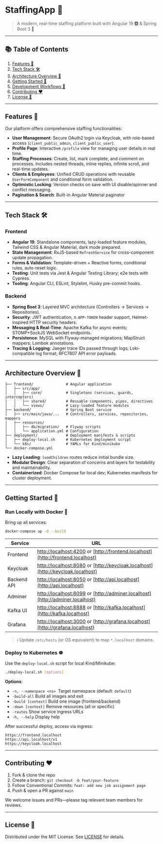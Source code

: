 # StaffingApp 🚀

> A modern, real-time staffing platform built with Angular 19 🅰️ & Spring Boot 3 🌱

---

## 📚 Table of Contents

1. [Features 🎯](#features-🎯)
2. [Tech Stack 🛠️](#tech-stack-🛠️)
3. [Architecture Overview 🧱](#architecture-overview-🧱)
4. [Getting Started 🏁](#getting-started-🏁)
5. [Development Workflows 🤖](#development-workflows-🤖)
6. [Contributing ❤️](#contributing-❤️)
7. [License 📄](#license-📄)

---

## Features 🎯

Our platform offers comprehensive staffing functionalities:

* **User Management**: Secure OAuth2 login via Keycloak, with role-based access (`client_public_admin`, `client_public_user`).
* **Profile Page**: Interactive `/profile` view for managing user details in real time.
* **Staffing Processes**: Create, list, mark complete, and comment on processes. Includes nested threads, inline replies, infinite scroll, and real-time updates.
* **Clients & Employees**: Unified CRUD operations with reusable `UserFormComponent` and conditional form validation.
* **Optimistic Locking**: Version checks on save with UI disable/spinner and conflict messaging.
* **Pagination & Search**: Built-in Angular Material paginator

---

## Tech Stack 🛠️

### Frontend

* **Angular 19**: Standalone components, lazy-loaded feature modules, Tailwind CSS & Angular Material, dark mode prepared.
* **State Management**: RxJS-based `RefreshService` for cross-component update propagation.
* **Forms & Validation**: Template-driven + Reactive forms, conditional rules, auto-reset logic.
* **Testing**: Unit tests via Jest & Angular Testing Library; e2e tests with Cypress.
* **Tooling**: Angular CLI, ESLint, Stylelint, Husky pre-commit hooks.

### Backend

* **Spring Boot 3**: Layered MVC architecture (Controllers → Services → Repositories).
* **Security**: JWT authentication, `X-APP-TOKEN` header support, Helmet-inspired HTTP security headers.
* **Messaging & Real-Time**: Apache Kafka for async events; STOMP+SockJS WebSocket endpoints.
* **Persistence**: MySQL with Flyway-managed migrations; MapStruct mappers; Lombok annotations.
* **Tracing & Logging**: Jaeger trace IDs passed through logs; Loki-compatible log format; RFC7807 API error payloads.

---

## Architecture Overview 🧱

```text
├── frontend/               # Angular application
│   ├── src/app/
│   │   ├── core/           # Singletons (services, guards, interceptors)
│   │   ├── shared/         # Reusable components, pipes, directives
│   │   └── views/          # Lazy-loaded feature modules
├── backend/                # Spring Boot service
│   ├── src/main/java/...   # Controllers, services, repositories, mappers
│   ├── resources/
│   │   ├── db/migration/   # Flyway scripts
│   │   └── application.yml # Configuration
├── deployment/             # Deployment manifests & scripts
│   ├── deploy-local.sh     # Kubernetes deployment script
│   └── k8s/                # YAMLs for Kind/minikube
└── docker-compose.yml
```

* **Lazy Loading**: `loadChildren` routes reduce initial bundle size.
* **Modular Design**: Clear separation of concerns and layers for testability and maintainability.
* **Containerized**: Docker Compose for local dev; Kubernetes manifests for cluster deployment.

---

## Getting Started 🏁

### Run Locally with Docker 🐳

Bring up all services:

```bash
docker-compose up -d --build
```

| Service     | URL                                                                                                      |
| ----------- | -------------------------------------------------------------------------------------------------------- |
| Frontend    | [http://localhost:4200](http://localhost:4200) or [http://frontend.localhost](http://frontend.localhost) |
| Keycloak    | [http://localhost:8080](http://localhost:8080) or [http://keycloak.localhost](http://keycloak.localhost) |
| Backend API | [http://localhost:8050](http://localhost:8050) or [http://api.localhost](http://api.localhost)           |
| Adminer     | [http://localhost:8099](http://localhost:8099) or [http://adminer.localhost](http://adminer.localhost)   |
| Kafka UI    | [http://localhost:8888](http://localhost:8888) or [http://kafka.localhost](http://kafka.localhost)       |
| Grafana     | [http://localhost:3000](http://localhost:3000) or [http://grafana.localhost](http://grafana.localhost)   |

> ℹ️ Update `/etc/hosts` (or OS equivalent) to map `*.localhost` domains.

### Deploy to Kubernetes ☸️

Use the `deploy-local.sh` script for local Kind/Minikube:

```bash
./deploy-local.sh [options]
```

**Options**:

* `-n, --namespace <ns>`  Target namespace (default: `default`)
* `-build-all`          Build all images and exit
* `-build [context]`    Build one image (frontend/backend)
* `-down [context]`     Remove resources (all or specific)
* `-routes`             Show service ingress URLs
* `-h, --help`          Display help

After successful deploy, access via ingress:

```
https://frontend.localhost
https://api.localhost/v1
https://keycloak.localhost
```


---

## Contributing ❤️

1. Fork & clone the repo
2. Create a branch: `git checkout -b feat/your-feature`
3. Follow Conventional Commits: `feat: add new job assignment page`
4. Push & open a PR against `main`

We welcome issues and PRs—please tag relevant team members for reviews.

---

## License 📄

Distributed under the MIT License. See [LICENSE](LICENSE) for details.
